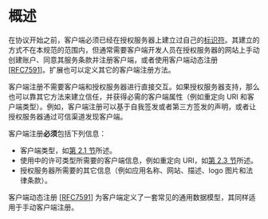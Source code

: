 # 概述

在协议开始之前，客户端必须已经在授权服务器上建立过自己的[标识符](/client-registration/client-identifier)。其建立的方式不在本规范的范围内，但通常需要客户端开发人员在授权服务器的网站上手动创建账户、同意其服务条款并注册客户端，或者使用客户端动态注册 [[RFC7591](https://www.rfc-editor.org/info/rfc7591)]。扩展也可以定义其它的客户端注册方法。

客户端注册不需要客户端和授权服务器进行直接交互。如果授权服务器支持，那么也可以靠其它方法来建立信任，并获得必需的客户端属性（例如重定向 URI 和客户端类型）。例如，客户端注册可以基于自我签发或者第三方签发的声明，或者让授权服务器通过可信渠道发现客户端。

客户端注册**必须**包括下列信息：

- 客户端类型，如[第 2.1 节](/client-registration/client-types)所述。
- 使用中的许可类型所需要的客户端信息，例如重定向 URI，如[第 2.3 节](/client-registration/client-redirection-endpoint)所述。
- 授权服务器所需要的其它信息（例如应用名称、网站、描述、logo 图片和法律条款）。

客户端动态注册 [[RFC7591](https://www.rfc-editor.org/info/rfc7591)] 为客户端定义了一套常见的通用数据模型，其同样适用于手动客户端注册。
